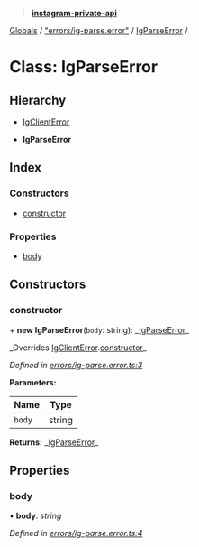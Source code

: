 > **[instagram-private-api](../README.md)**

[Globals](../README.md) / ["errors/ig-parse.error"](../modules/_errors_ig_parse_error_.md) / [IgParseError](_errors_ig_parse_error_.igparseerror.md) /

# Class: IgParseError

## Hierarchy

- [IgClientError](_errors_ig_client_error_.igclienterror.md)

- **IgParseError**

## Index

### Constructors

- [constructor](_errors_ig_parse_error_.igparseerror.md#constructor)

### Properties

- [body](_errors_ig_parse_error_.igparseerror.md#body)

## Constructors

### constructor

\+ **new IgParseError**(`body`: string): _[IgParseError](\_errors_ig_parse_error_.igparseerror.md)\_

_Overrides [IgClientError](\_errors_ig_client_error_.igclienterror.md).[constructor](_errors_ig_client_error_.igclienterror.md#constructor)\_

_Defined in [errors/ig-parse.error.ts:3](https://github.com/realinstadude/instagram-private-api/blob/4ae8fec/src/errors/ig-parse.error.ts#L3)_

**Parameters:**

| Name   | Type   |
| ------ | ------ |
| `body` | string |

**Returns:** _[IgParseError](\_errors_ig_parse_error_.igparseerror.md)\_

## Properties

### body

• **body**: _string_

_Defined in [errors/ig-parse.error.ts:4](https://github.com/realinstadude/instagram-private-api/blob/4ae8fec/src/errors/ig-parse.error.ts#L4)_
